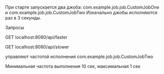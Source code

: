 При старте запускается два джоба: com.example.job.job.CustomJobOne и com.example.job.job.CustomJobTwo
Изначально джобы исполняются раз в 3 секунды.

Запросы

GET localhost:8080/api/faster

GET localhost:8080/api/slower

управляют частотой исполнения com.example.job.job.CustomJobTwo

Минимальная частота выполнения 10 сек, максимальная 1 сек
